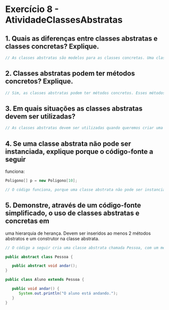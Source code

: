# Exercício 8 - AtividadeClassesAbstratas

## 1. Quais as diferenças entre classes abstratas e classes concretas? Explique.

```java
// As classes abstratas são modelos para as classes concretas. Uma classe abstrata pode conter atributos e métodos concretos, mas também pode conter métodos abstratos. Os métodos abstratos não têm corpo, ou seja, não possuem implementação. Por isso, as classes que herdam de uma classe abstrata precisam implementar os métodos abstratos. 
```

## 2. Classes abstratas podem ter métodos concretos? Explique.

```java
// Sim, as classes abstratas podem ter métodos concretos. Esses métodos podem ser chamados pelas classes que herdam de uma classe abstrata, sem a necessidade de reimplementá-los. 
```

## 3. Em quais situações as classes abstratas devem ser utilizadas?

```java
// As classes abstratas devem ser utilizadas quando queremos criar uma hierarquia de classes. Por exemplo, uma classe abstrata chamada FiguraGeometrica, com os métodos abstratos calcularArea() e calcularPerimetro(). A partir dessa classe, podemos criar as classes concretas Quadrado, Retangulo, Triangulo, etc. 
```

## 4. Se uma classe abstrata não pode ser instanciada, explique porque o código-fonte a seguir
funciona:

```java
Poligono[] p = new Poligono[10];
```

```java
// O código funciona, porque uma classe abstrata não pode ser instanciada diretamente, mas pode ser referenciada por uma variável. No exemplo acima, a variável p é do tipo Poligono, que é uma classe abstrata. Como a variável é do tipo Poligono, ela pode referenciar qualquer objeto que seja uma subclasse de Poligono, por exemplo, um objeto do tipo Quadrado, Retangulo ou Triangulo. 
```

## 5. Demonstre, através de um código-fonte simplificado, o uso de classes abstratas e concretas em
uma hierarquia de herança. Devem ser inseridos ao menos 2 métodos abstratos e um construtor na
classe abstrata.

```java
// O código a seguir cria uma classe abstrata chamada Pessoa, com um método abstrato chamado andar(). A partir dessa classe, é criada a classe Aluno, que herda de Pessoa, e implementa o método andar(). 

public abstract class Pessoa {

   public abstract void andar();
}

public class Aluno extends Pessoa {

   public void andar() {
      System.out.println("O aluno está andando.");
   }
}
```
